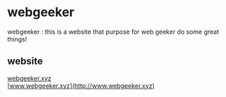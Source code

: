 # webgeeker
webgeeker : this is a website that purpose for web geeker do some  great things!

## website
[webgeeker.xyz](http://webgeeker.xyz)  
[www.webgeeker.xyz](http://www.webgeeker.xyz) 
